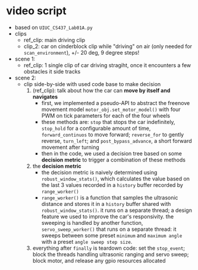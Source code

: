# video script
- based on `UIUC_CS437_Lab01A.py`
- clips
	- ref_clip: main driving clip
	- clip_2: car on cinderblock clip while "driving" on air (only needed for `scan_environment`), +/- 20 deg, 9 degree steps!
- scene 1:
	- ref_clip: 1 single clip of car driving stragiht, once it encounters a few obstacles it side tracks
- scene 2:
	- clip side-by-side with used code base to make decision
		1. (ref_clip): talk about how the car can **move by itself and navigates**
			- first, we implemented a pseudo-API to abstract the freenove movement model `motor_obj.set_motor_model()` with four PWM on tick parameters for each of the four wheels
			- these methods are: `stop` that stops the car indefinitely, `stop_hold` for a configurable amount of time, `forward_continuos` to move forward; `reverse_for` to gently reverse, `turn_left`; and `post_bypass_advance`, a short forward movement after turning
			- then in the code, we used a decision tree based on some **decision metric** to trigger a combination of these methods
		2. the **decision metric**
			- the decision metric is naively determined using `robust_window_stats()`, which calculates the value based on the last 3 values recorded in a `history` buffer recorded by `range_worker()`
			- `range_worker()` is a function that samples the ultrasonic distance and stores it in a `history` buffer shared with `robust_window_stats()`. it runs on a separate thread; a design feature we used to improve the car's responsivity. the sweeping is handled by another function, `servo_sweep_worker()` that runs on a separate thread: it sweeps between some preset `minimum` and `maximum angle` with a preset `angle sweep step size`.
		3. everything after `finally` is teardown code: set the `stop_event`; block the threads handling ultrasonic ranging and servo sweep; block motor, and release any gpio resources allocated
